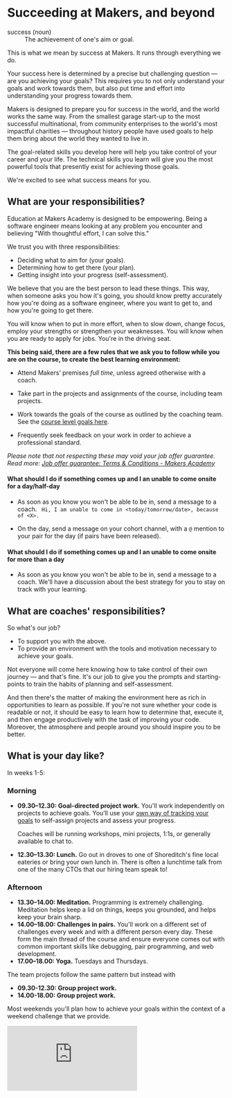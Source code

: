 # Succeeding at Makers, and beyond

<dl>
  <dt>success (noun)</dt>
  <dd>The achievement of one's aim or goal.</dd>
</dl>

This is what we mean by success at Makers. It runs through everything we do.

Your success here is determined by a precise but challenging question — are you achieving your goals? This requires you to not only understand your goals and work towards them, but also put time and effort into understanding your progress towards them.

Makers is designed to prepare you for success in the world, and the world works the same way. From the smallest garage start-up to the most successful multinational, from community enterprises to the world's most impactful charities — throughout history people have used goals to help them bring about the world they wanted to live in.

The goal-related skills you develop here will help you take control of your career and your life. The technical skills you learn will give you the most powerful tools that presently exist for achieving those goals.

We're excited to see what success means for you.

## What are your responsibilities?
Education at Makers Academy is designed to be empowering. Being a software engineer means looking at any problem you encounter and believing "With thoughtful effort, I can solve this."

We trust you with three responsibilities:

* Deciding what to aim for (your goals).
* Determining how to get there (your plan).
* Getting insight into your progress (self-assessment).

We believe that you are the best person to lead these things. This way, when someone asks you how it's going, you should know pretty accurately how you're doing as a software engineer, where you want to get to, and how you're going to get there.

You will know when to put in more effort, when to slow down, change focus, employ your strengths or strengthen your weaknesses. You will know when you are ready to apply for jobs. You're in the driving seat.

**This being said, there are a few rules that we ask you to follow while you are on the course, to create the best learning environment:**

* Attend Makers’ premises *full time*, unless agreed otherwise with a coach.

* Take part in the projects and assignments of the course, including team projects.

* Work towards the goals of the course as outlined by the coaching team. See the [course level goals here](https://github.com/makersacademy/course/blob/master/goals/course_goals.md).

* Frequently seek feedback on your work in order to achieve a professional standard.

_Please note that not respecting these may void your job offer guarantee. Read more: [Job offer guarantee: Terms & Conditions - Makers Academy](https://makers.tech/job-offer-guarantee-terms/)_


#### What should I do if something comes up and I an unable to come onsite for a day/half-day

* As soon as you know you won't be able to be in, send a message to a coach. ` Hi, I am unable to come in <today/tomorrow/date>, because of <X>.`

* On the day, send a message on your cohort channel, with a `@` mention to your pair for the day (if pairs have been released).

#### What should I do if something comes up and I an unable to come onsite for more than a day

* As soon as you know you won't be able to be in, send a message to a coach. We'll have a discussion about the best strategy for you to stay on track with your learning.

## What are coaches' responsibilities?
So what's our job?

* To support you with the above.
* To provide an environment with the tools and motivation necessary to achieve your goals.

Not everyone will come here knowing how to take control of their own journey — and that's fine. It's our job to give you the prompts and starting-points to train the habits of planning and self-assessment.

And then there's the matter of making the environment here as rich in opportunities to learn as possible. If you're not sure whether your code is readable or not, it should be easy to learn how to determine that, execute it, and then engage productively with the task of improving your code. Moreover, the atmosphere and people around you should inspire you to be better.

## What is your day like?
In weeks 1-5:

### Morning
* **09.30–12.30: Goal-directed project work.** You'll work independently on projects to achieve goals. You’ll use your [own way of tracking your goals](https://github.com/makersacademy/course/blob/master/goals/self_directed_learning/resources/tracking_your_learning.md) to self-assign projects and assess your progress.

    Coaches will be running workshops, mini projects, 1:1s, or generally available to chat to.
* **12.30–13.30: Lunch.** Go out in droves to one of Shoreditch's fine local eateries or bring your own lunch in. There is often a lunchtime talk from one of the many CTOs that our hiring team speak to!

### Afternoon
* **13.30–14.00: Meditation.** Programming is extremely challenging. Meditation helps keep a lid on things, keeps you grounded, and helps keep your brain sharp.
* **14.00–18.00: Challenges in pairs.** You'll work on a different set of challenges every week and with a different person every day. These form the main thread of the course and ensure everyone comes out with common important skills like debugging, pair programming, and web development.
* **17.00–18.00: Yoga.** Tuesdays and Thursdays.

The team projects follow the same pattern but instead with
- **09.30-12.30: Group project work.**
- **14.00-18.00: Group project work.**

Most weekends you'll plan how to achieve your goals within the context of a  weekend challenge that we provide.


![Tracking pixel](https://githubanalytics.herokuapp.com/course/goals/README.md)
